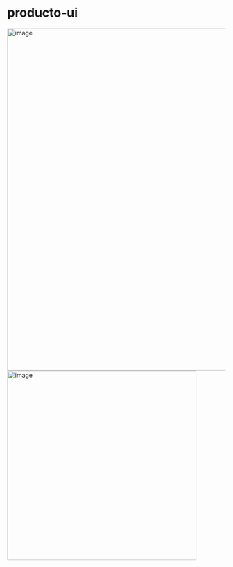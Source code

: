 # producto-ui

<img width="787" alt="image" src="https://user-images.githubusercontent.com/19978411/186477140-9f8765cf-7285-4014-8d5d-3d74dac8c13c.png">


<img width="436" alt="image" src="https://user-images.githubusercontent.com/19978411/186477206-99892b26-c085-4074-8cfe-216dadcee461.png">
